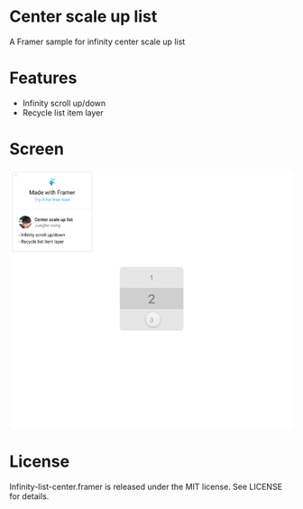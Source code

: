 # Center scale up list
A Framer sample for infinity center scale up list 

# Features
- Infinity scroll up/down
- Recycle list item layer

# Screen
![ScreenShot](screenrecord.gif)

# License
Infinity-list-center.framer is released under the MIT license. See LICENSE for details.
